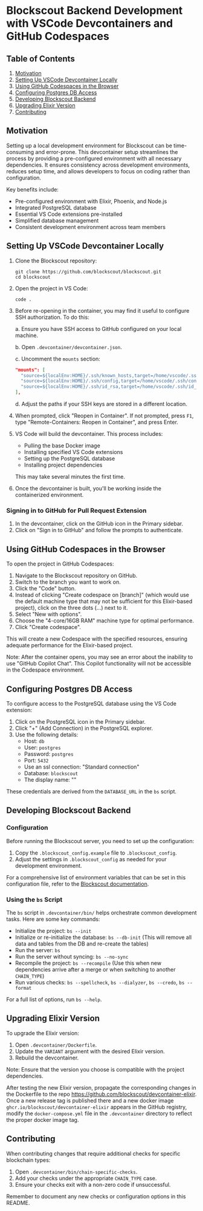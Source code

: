 # Blockscout Backend Development with VSCode Devcontainers and GitHub Codespaces

## Table of Contents
1. [Motivation](#motivation)
2. [Setting Up VSCode Devcontainer Locally](#setting-up-vscode-devcontainer-locally)
3. [Using GitHub Codespaces in the Browser](#using-github-codespaces-in-the-browser)
4. [Configuring Postgres DB Access](#configuring-postgres-db-access)
5. [Developing Blockscout Backend](#developing-blockscout-backend)
6. [Upgrading Elixir Version](#upgrading-elixir-version)
7. [Contributing](#contributing)

## Motivation

Setting up a local development environment for Blockscout can be time-consuming and error-prone. This devcontainer setup streamlines the process by providing a pre-configured environment with all necessary dependencies. It ensures consistency across development environments, reduces setup time, and allows developers to focus on coding rather than configuration.

Key benefits include:
- Pre-configured environment with Elixir, Phoenix, and Node.js
- Integrated PostgreSQL database
- Essential VS Code extensions pre-installed
- Simplified database management
- Consistent development environment across team members

## Setting Up VSCode Devcontainer Locally

1. Clone the Blockscout repository:
   ```
   git clone https://github.com/blockscout/blockscout.git
   cd blockscout
   ```

2. Open the project in VS Code:
   ```
   code .
   ```

3. Before re-opening in the container, you may find it useful to configure SSH authorization. To do this:
   
   a. Ensure you have SSH access to GitHub configured on your local machine.
   
   b. Open `.devcontainer/devcontainer.json`.
   
   c. Uncomment the `mounts` section:
      ```json
      "mounts": [
        "source=${localEnv:HOME}/.ssh/known_hosts,target=/home/vscode/.ssh/known_hosts,type=bind,consistency=cached",
        "source=${localEnv:HOME}/.ssh/config,target=/home/vscode/.ssh/config,type=bind,consistency=cached",
        "source=${localEnv:HOME}/.ssh/id_rsa,target=/home/vscode/.ssh/id_rsa,type=bind,consistency=cached"
      ],
      ```
   
   d. Adjust the paths if your SSH keys are stored in a different location.

4. When prompted, click "Reopen in Container". If not prompted, press `F1`, type "Remote-Containers: Reopen in Container", and press Enter.

5. VS Code will build the devcontainer. This process includes:
   - Pulling the base Docker image
   - Installing specified VS Code extensions
   - Setting up the PostgreSQL database
   - Installing project dependencies
   
   This may take several minutes the first time.

6. Once the devcontainer is built, you'll be working inside the containerized environment.

### Signing in to GitHub for Pull Request Extension

1. In the devcontainer, click on the GitHub icon in the Primary sidebar.
2. Click on "Sign in to GitHub" and follow the prompts to authenticate.

## Using GitHub Codespaces in the Browser

To open the project in GitHub Codespaces:

1. Navigate to the Blockscout repository on GitHub.
2. Switch to the branch you want to work on.
3. Click the "Code" button.
4. Instead of clicking "Create codespace on [branch]" (which would use the default machine type that may not be sufficient for this Elixir-based project), click on the three dots (...) next to it.
5. Select "New with options".
6. Choose the "4-core/16GB RAM" machine type for optimal performance.
7. Click "Create codespace".

This will create a new Codespace with the specified resources, ensuring adequate performance for the Elixir-based project.

Note: After the container opens, you may see an error about the inability to use "GitHub Copilot Chat". This Copilot functionality will not be accessible in the Codespace environment.

## Configuring Postgres DB Access

To configure access to the PostgreSQL database using the VS Code extension:

1. Click on the PostgreSQL icon in the Primary sidebar.
2. Click "+" (Add Connection) in the PostgreSQL explorer.
3. Use the following details:
   - Host: `db`
   - User: `postgres`
   - Password: `postgres`
   - Port: `5432`
   - Use an ssl connection: "Standard connection"
   - Database: `blockscout`
   - The display name: "<some name>"

These credentials are derived from the `DATABASE_URL` in the `bs` script.

## Developing Blockscout Backend

### Configuration

Before running the Blockscout server, you need to set up the configuration:

1. Copy the `.blockscout_config.example` file to `.blockscout_config`.
2. Adjust the settings in `.blockscout_config` as needed for your development environment.

For a comprehensive list of environment variables that can be set in this configuration file, refer to the [Blockscout documentation](https://docs.blockscout.com/setup/env-variables).

### Using the `bs` Script

The `bs` script in `.devcontainer/bin/` helps orchestrate common development tasks. Here are some key commands:

- Initialize the project: `bs --init`
- Initialize or re-initialize the database: `bs --db-init` (This will remove all data and tables from the DB and re-create the tables)
- Run the server: `bs`
- Run the server without syncing: `bs --no-sync`
- Recompile the project: `bs --recompile` (Use this when new dependencies arrive after a merge or when switching to another `CHAIN_TYPE`)
- Run various checks: `bs --spellcheck`, `bs --dialyzer`, `bs --credo`, `bs --format`

For a full list of options, run `bs --help`.

## Upgrading Elixir Version

To upgrade the Elixir version:

1. Open `.devcontainer/Dockerfile`.
2. Update the `VARIANT` argument with the desired Elixir version.
3. Rebuild the devcontainer.

Note: Ensure that the version you choose is compatible with the project dependencies.

After testing the new Elixir version, propagate the corresponding changes in the Dockerfile to the repo https://github.com/blockscout/devcontainer-elixir. Once a new release tag is published there and a new docker image `ghcr.io/blockscout/devcontainer-elixir` appears in the GitHub registry, modify the `docker-compose.yml` file in the `.devcontainer` directory to reflect the proper docker image tag.

## Contributing

When contributing changes that require additional checks for specific blockchain types:

1. Open `.devcontainer/bin/chain-specific-checks`.
2. Add your checks under the appropriate `CHAIN_TYPE` case.
3. Ensure your checks exit with a non-zero code if unsuccessful.

Remember to document any new checks or configuration options in this README.